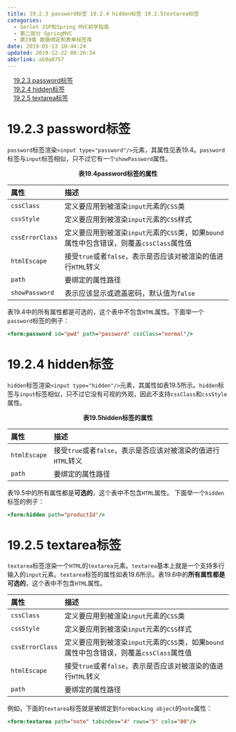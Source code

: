 ```yaml
---
title: 19.2.3 password标签 19.2.4 hidden标签 19.2.5textarea标签
categories: 
  - Serlet JSP和Spring MVC初学指南
  - 第二部分 SpringMVC
  - 第19章 数据绑定和表单标签库
date: 2019-05-13 10:44:24
updated: 2019-12-22 08:26:34
abbrlink: ab9a0757
---
```

<div id='my_toc'><a href="/JavaReadingNotes/ab9a0757/#19-2-3-password标签" class="header_1">19.2.3 password标签</a><br><a href="/JavaReadingNotes/ab9a0757/#19-2-4-hidden标签" class="header_1">19.2.4 hidden标签</a><br><a href="/JavaReadingNotes/ab9a0757/#19-2-5-textarea标签" class="header_1">19.2.5 textarea标签</a><br></div>
<style>.header_1{margin-left: 1em;}.header_2{margin-left: 2em;}.header_3{margin-left: 3em;}.header_4{margin-left: 4em;}.header_5{margin-left: 5em;}.header_6{margin-left: 6em;}</style>
<!--more-->
<script>if (navigator.platform.search('arm')==-1){document.getElementById('my_toc').style.display = 'none';}var e,p = document.getElementsByTagName('p');while (p.length>0) {e = p[0];e.parentElement.removeChild(e);}</script>

<!--end-->
# 19.2.3 password标签 #
`password`标签渲染`<input type="password"/>`元素，其属性见表19.4。`password`标签与`input`标签相似，只不过它有一个`showPassword`属性。
<center><strong>表19.4password标签的属性</strong></center>

|属性|描述|
|:---|:---|
|`cssClass`|定义要应用到被渲染`input`元素的`CSS`类|
|`cssStyle`|定义要应用到被渲染`input`元素的`CSS`样式|
|`cssErrorClass`|定义要应用到被渲染`input`元素的`CSS`类，如果`bound`属性中包含错误，则覆盖`cssClass`属性值|
|`htmlEscape`|接受`true`或者`false`，表示是否应该对被渲染的值进行`HTML`转义|
|`path`|要绑定的属性路径|
|`showPassword`|表示应该显示或遮盖密码，默认值为`false`|
表19.4中的所有属性都是可选的，这个表中不包含`HTML`属性。下面举一个`password`标签的例子：
```jsp
<form:password id="pwd" path="password" cssClass="normal"/>
```
# 19.2.4 hidden标签 #
`hidden`标签渲染`<input type="hidden"/>`元素，其属性如表19.5所示。`hidden`标签与`input`标签相似，只不过它没有可视的外观，因此不支持`cssClass`和`cssStyle`属性。
<center><strong>表19.5hidden标签的属性</strong></center>

|属性|描述|
|:---|:---|
|`htmlEscape`|接受`true`或者`false`，表示是否应该对被渲染的值进行`HTML`转义|
|`path`|要绑定的属性路径|

表19.5中的所有属性都是**可选的**，这个表中不包含`HTML`属性。
下面举一个`hidden`标签的例子：
```jsp
<form:hidden path="productId"/>
```
# 19.2.5 textarea标签 #
`textarea`标签渲染一个`HTML`的`textarea`元素。`textarea`基本上就是一个支持多行输入的`input`元素。`textarea`标签的属性如表19.6所示。表19.6中的**所有属性都是可选的**，这个表中不包含`HTML`属性。

|属性|描述|
|:---|:---|
|`cssClass`|定义要应用到被渲染`input`元素的`CSS`类|
|`cssStyle`|定义要应用到被渲染`input`元素的`CSS`样式|
|`cssErrorClass`|定义要应用到被渲染`input`元素的`CSS`类，如果`bound`属性中包含错误，则覆盖`cssClass`属性值|
|`htmlEscape`|接受`true`或者`false`，表示是否应该对被渲染的值进行`HTML`转义|
|`path`|要绑定的属性路径|
例如，下面的`textarea`标签就是被绑定到`formbacking object`的`note`属性：
```jsp
<form:textarea path="note" tabindex="4" rows="5" cols="80"/>
```

